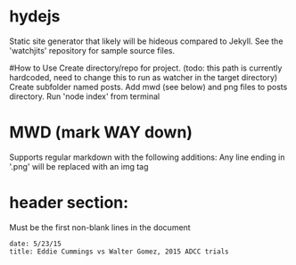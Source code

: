 # hydejs
Static site generator that likely will be hideous compared to Jekyll.  See the 'watchjits' repository for sample source files.

#How to Use
Create directory/repo for project. (todo: this path is currently hardcoded, need to change this to run as watcher in the target directory)
Create subfolder named posts.
Add mwd (see below) and png files to posts directory.
Run 'node index' from terminal

# MWD (mark WAY down)
Supports regular markdown with the following additions:
Any line ending in '.png' will be replaced with an img tag

# header section:
Must be the first non-blank lines in the document
```
date: 5/23/15
title: Eddie Cummings vs Walter Gomez, 2015 ADCC trials
```
